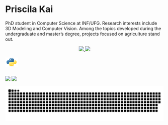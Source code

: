 # Priscila Kai

PhD student in Computer Science at INF/UFG. Research interests include 3D Modeling and Computer Vision. Among the topics developed during the undergraduate and master’s degree, projects focused on agriculture stand out.

<div align="center">
  <a href="https://github.com/priscilakai">
  <img height="180em" src="https://github-readme-stats.vercel.app/api?username=priscilakai&show_icons=true&theme=radical&include_all_commits=true&count_private=true"/>
  <img height="180em" src="https://github-readme-stats.vercel.app/api/top-langs/?username=priscilakai&layout=compact&langs_count=7&theme=radical"/>
</div>

<div style="display: inline_block"><br>
    <img align="center" alt="Rafa-Python" height="30" width="40" src="https://raw.githubusercontent.com/devicons/devicon/master/icons/python/python-original.svg">
</div>

  ##
 
<div> 
  <a href="http://lattes.cnpq.br/8210180026970752" target="_blank"><img src="https://img.shields.io/badge/-Lattes-%230077B5?style=for-the-badge&logo=lattes&logoColor=white" target="_blank"></a> 
  <a href = "mailto:priscilamkai@gmail.com"><img src="https://img.shields.io/badge/-Gmail-%23333?style=for-the-badge&logo=gmail&logoColor=white" target="_blank"></a>
</div> 

  ![Snake animation](https://github.com/priscilakai/priscilakai/blob/output/github-contribution-grid-snake.svg)
